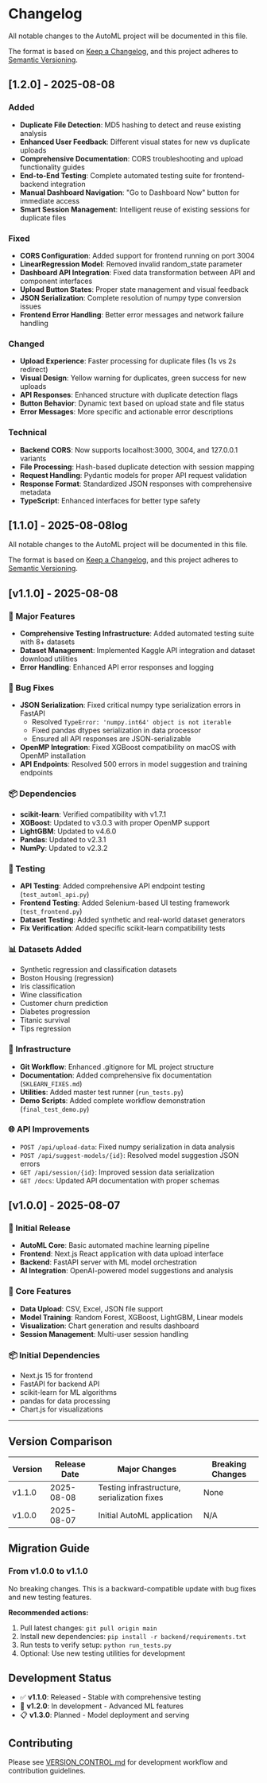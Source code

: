 # Changelog

All notable changes to the AutoML project will be documented in this file.

The format is based on [Keep a Changelog](https://keepachangelog.com/en/1.0.0/),
and this project adheres to [Semantic Versioning](https://semver.org/spec/v2.0.0.html).

## [1.2.0] - 2025-08-08

### Added
- **Duplicate File Detection**: MD5 hashing to detect and reuse existing analysis
- **Enhanced User Feedback**: Different visual states for new vs duplicate uploads
- **Comprehensive Documentation**: CORS troubleshooting and upload functionality guides
- **End-to-End Testing**: Complete automated testing suite for frontend-backend integration
- **Manual Dashboard Navigation**: "Go to Dashboard Now" button for immediate access
- **Smart Session Management**: Intelligent reuse of existing sessions for duplicate files

### Fixed
- **CORS Configuration**: Added support for frontend running on port 3004
- **LinearRegression Model**: Removed invalid random_state parameter
- **Dashboard API Integration**: Fixed data transformation between API and component interfaces
- **Upload Button States**: Proper state management and visual feedback
- **JSON Serialization**: Complete resolution of numpy type conversion issues
- **Frontend Error Handling**: Better error messages and network failure handling

### Changed
- **Upload Experience**: Faster processing for duplicate files (1s vs 2s redirect)
- **Visual Design**: Yellow warning for duplicates, green success for new uploads
- **API Responses**: Enhanced structure with duplicate detection flags
- **Button Behavior**: Dynamic text based on upload state and file status
- **Error Messages**: More specific and actionable error descriptions

### Technical
- **Backend CORS**: Now supports localhost:3000, 3004, and 127.0.0.1 variants
- **File Processing**: Hash-based duplicate detection with session mapping
- **Request Handling**: Pydantic models for proper API request validation
- **Response Format**: Standardized JSON responses with comprehensive metadata
- **TypeScript**: Enhanced interfaces for better type safety

## [1.1.0] - 2025-08-08log

All notable changes to the AutoML project will be documented in this file.

The format is based on [Keep a Changelog](https://keepachangelog.com/en/1.0.0/),
and this project adheres to [Semantic Versioning](https://semver.org/spec/v2.0.0.html).

## [v1.1.0] - 2025-08-08

### 🎯 Major Features
- **Comprehensive Testing Infrastructure**: Added automated testing suite with 8+ datasets
- **Dataset Management**: Implemented Kaggle API integration and dataset download utilities
- **Error Handling**: Enhanced API error responses and logging

### 🔧 Bug Fixes
- **JSON Serialization**: Fixed critical numpy type serialization errors in FastAPI
  - Resolved `TypeError: 'numpy.int64' object is not iterable`
  - Fixed pandas dtypes serialization in data processor
  - Ensured all API responses are JSON-serializable
- **OpenMP Integration**: Fixed XGBoost compatibility on macOS with OpenMP installation
- **API Endpoints**: Resolved 500 errors in model suggestion and training endpoints

### 📦 Dependencies
- **scikit-learn**: Verified compatibility with v1.7.1
- **XGBoost**: Updated to v3.0.3 with proper OpenMP support
- **LightGBM**: Updated to v4.6.0
- **Pandas**: Updated to v2.3.1
- **NumPy**: Updated to v2.3.2

### 🧪 Testing
- **API Testing**: Added comprehensive API endpoint testing (`test_automl_api.py`)
- **Frontend Testing**: Added Selenium-based UI testing framework (`test_frontend.py`)
- **Dataset Testing**: Added synthetic and real-world dataset generators
- **Fix Verification**: Added specific scikit-learn compatibility tests

### 📊 Datasets Added
- Synthetic regression and classification datasets
- Boston Housing (regression)
- Iris classification
- Wine classification
- Customer churn prediction
- Diabetes progression
- Titanic survival
- Tips regression

### 🔧 Infrastructure
- **Git Workflow**: Enhanced .gitignore for ML project structure
- **Documentation**: Added comprehensive fix documentation (`SKLEARN_FIXES.md`)
- **Utilities**: Added master test runner (`run_tests.py`)
- **Demo Scripts**: Added complete workflow demonstration (`final_test_demo.py`)

### 🌐 API Improvements
- `POST /api/upload-data`: Fixed numpy serialization in data analysis
- `POST /api/suggest-models/{id}`: Resolved model suggestion JSON errors
- `GET /api/session/{id}`: Improved session data serialization
- `GET /docs`: Updated API documentation with proper schemas

## [v1.0.0] - 2025-08-07

### 🎯 Initial Release
- **AutoML Core**: Basic automated machine learning pipeline
- **Frontend**: Next.js React application with data upload interface
- **Backend**: FastAPI server with ML model orchestration
- **AI Integration**: OpenAI-powered model suggestions and analysis

### 🔧 Core Features
- **Data Upload**: CSV, Excel, JSON file support
- **Model Training**: Random Forest, XGBoost, LightGBM, Linear models
- **Visualization**: Chart generation and results dashboard
- **Session Management**: Multi-user session handling

### 📦 Initial Dependencies
- Next.js 15 for frontend
- FastAPI for backend API
- scikit-learn for ML algorithms
- pandas for data processing
- Chart.js for visualizations

---

## Version Comparison

| Version | Release Date | Major Changes | Breaking Changes |
|---------|-------------|---------------|------------------|
| v1.1.0  | 2025-08-08  | Testing infrastructure, serialization fixes | None |
| v1.0.0  | 2025-08-07  | Initial AutoML application | N/A |

## Migration Guide

### From v1.0.0 to v1.1.0
No breaking changes. This is a backward-compatible update with bug fixes and new testing features.

**Recommended actions:**
1. Pull latest changes: `git pull origin main`
2. Install new dependencies: `pip install -r backend/requirements.txt`
3. Run tests to verify setup: `python run_tests.py`
4. Optional: Use new testing utilities for development

## Development Status

- ✅ **v1.1.0**: Released - Stable with comprehensive testing
- 🚧 **v1.2.0**: In development - Advanced ML features
- 📋 **v1.3.0**: Planned - Model deployment and serving

## Contributing

Please see [VERSION_CONTROL.md](VERSION_CONTROL.md) for development workflow and contribution guidelines.
